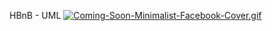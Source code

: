 HBnB - UML
[![Coming-Soon-Minimalist-Facebook-Cover.gif](https://i.postimg.cc/jd1mGbNf/Coming-Soon-Minimalist-Facebook-Cover.gif)](https://postimg.cc/crQFnPF1)
